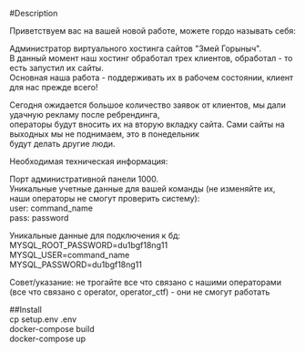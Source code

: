 #Description

Приветствуем вас на вашей новой работе, можете гордо называть себя:  

Администратор виртуального хостинга сайтов "Змей Горыныч".  
В данный момент наш хостинг обработал трех клиентов, обработал - то есть запустил их сайты.  
Основная наша работа - поддерживать их в рабочем состоянии, клиент для нас прежде всего!  
  
Сегодня ожидается большое количество заявок от клиентов, мы дали удачную рекламу после ребрендинга,   
операторы будут вносить их на вторую вкладку сайта. Сами сайты на выходных мы не поднимаем, это в понедельник  
будут делать другие люди.  
  
  
Необходимая техническая информация:  
  
  
Порт административной панели 1000.  
Уникальные учетные данные для вашей команды (не изменяйте их,   
наши операторы не смогут проверить систему):  
user: command_name   
pass: password  
  
Уникальные данные для подключения к бд:  
MYSQL_ROOT_PASSWORD=du1bgf18ng11  
MYSQL_USER=command_name  
MYSQL_PASSWORD=du1bgf18ng11  
  
Совет/указание: не трогайте все что связано с нашими операторами (все что связано с operator, operator_ctf) - они не смогут работать  
  
##Install  
cp setup.env .env  
docker-compose build  
docker-compose up  
